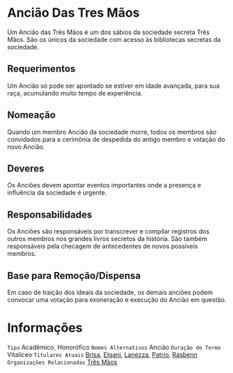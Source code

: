 <!-- TITLE: Ancião Das Tres Mãos -->
<!-- SUBTITLE: Visão geral sobre Ancião Das Tres Mãos -->

# Ancião Das Tres Mãos
Um Ancião das Três Mãos é um dos sábios da sociedade secreta Três Mãos. São os únicos da sociedade com acesso às bibliotecas secretas da sociedade.

## Requerimentos
Um Ancião só pode ser apontado se estiver em idade avançada, para sua raça, acumulando muito tempo de experiência.

## Nomeação
Quando um membro Ancião da sociedade morre, todos os membros são convidados para a cerimônia de despedida do antigo membro e votação do novo Ancião.

## Deveres
Os Anciões devem apontar eventos importantes onde a presença e influência da sociedade é urgente.

## Responsabilidades
Os Anciões são responsáveis por transcrever e compilar registros dos outros membros nos grandes livros secretos da história. São também responsáveis pela checagem de antecedentes de novos possíveis membros.

## Base para Remoção/Dispensa
Em caso de traição dos ideais da sociedade, os demais anciões podem convocar uma votação para exoneração e execução do Ancião em questão.

# Informações
`Tipo` Acadêmico, Honorófico
`Nomes Alternativos` Ancião
`Duração do Termo` Vitalíceo
`Titulares Atuais` [Brisa](http://), [Elgani](http://), [Lanezza](http://), [Patrio](http://), [Rasbenn](http://)
`Organizações Relacionadas` [Três Mãos](http://localhost/faccoes/faccoes-independentes/tres-maos#tres-maos)

